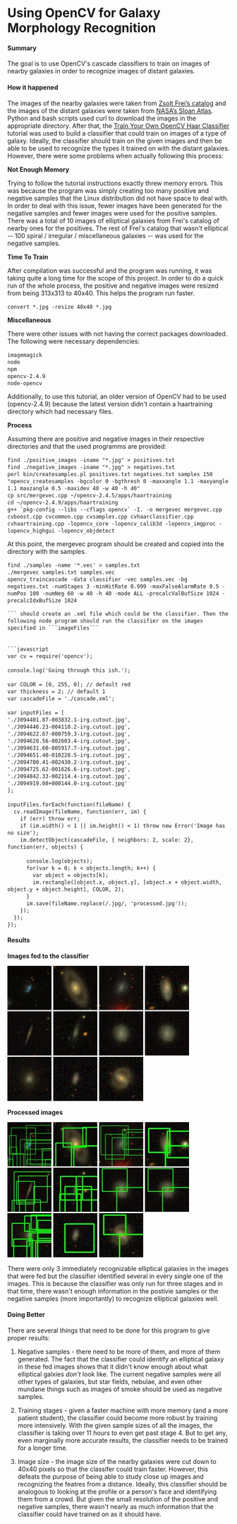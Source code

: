 # Using OpenCV for Galaxy Morphology Recognition 

#### Summary
The goal is to use OpenCV's cascade classifiers to train on images of nearby galaxies in order to  recognize images of distant galaxies. 

#### How it happened
The images of the nearby galaxies were taken from [Zsolt Frei’s catalog](http://www.zsolt-frei.net/catalog.htm) and the images of the distant galaxies were taken from [NASA’s Sloan Atlas](http://www.nsatlas.org/). Python and bash scripts used curl to download the images in the appropriate directory. After that, the [Train Your Own OpenCV Haar Classifier](http://coding-robin.de/2013/07/22/train-your-own-opencv-haar-classifier.html) tutorial was used to build a classifier that could train on images of a type of galaxy. Ideally, the classifier should train on the given images and then be able to be used to recognize the types it trained on with the distant galaxies. However, there were some problems when actually following this process:

**Not Enough Memory**

Trying to follow the tutorial instructions exactly threw memory errors. This was because the program was simply creating too many positive and negative samples that the Linux distribution did not have space to deal with. In order to deal with this issue, fewer images have been generated for the negative samples and fewer images were used for the positive samples. There was a total of 10 images of elliptical galaxies from Frei's catalog of nearby ones for the positives. The rest of Frei's catalog that wasn't elliptical -- 100 spiral / irregular / miscellaneous galaxies -- was used for the negative samples. 


**Time To Train**

After compilation was successful and the program was running, it was taking quite a long time for the scope of this project. In order to do a quick run of the whole process, the positive and negative images were resized from being 313x313 to 40x40. This helps the program run faster. 

```shell
convert *.jpg -resize 40x40 *.jpg 
```
**Miscellaneous**

There were other issues with not having the correct packages downloaded. The following were necessary dependencies:
```
imagemagick
node
npm
opencv-2.4.9
node-opencv
``` 

Additionally, to use this tutorial, an older version of OpenCV had to be used (opencv-2.4.9) because the latest version didn't contain a haartraining directory which had necessary files. 

**Process**

Assuming there are positive and negative images in their respective directories and that the used programms are provided:

```
find ./positive_images -iname "*.jpg" > positives.txt
find ./negative_images -iname "*.jpg" > negatives.txt
perl bin/createsamples.pl positives.txt negatives.txt samples 150 "opencv_createsamples -bgcolor 0 -bgthresh 0 -maxxangle 1.1 -maxyangle 1.1 maxzangle 0.5 -maxidev 40 -w 40 -h 40"
cp src/mergevec.cpp ~/opencv-2.4.5/apps/haartraining
cd ~/opencv-2.4.9/apps/haartraining
g++ `pkg-config --libs --cflags opencv` -I. -o mergevec mergevec.cpp cvboost.cpp cvcommon.cpp cvsamples.cpp cvhaarclassifier.cpp cvhaartraining.cpp -lopencv_core -lopencv_calib3d -lopencv_imgproc -lopencv_highgui -lopencv_objdetect
```
At this point, the mergevec program should be created and copied into the directory with the samples.

```
find ./samples -name '*.vec' > samples.txt
./mergevec samples.txt samples.vec
opencv_traincascade -data classifier -vec samples.vec -bg negatives.txt -numStages 3 -minHitRate 0.999 -maxFalseAlarmRate 0.5 -numPos 100 -numNeg 60 -w 40 -h 40 -mode ALL -precalcValBufSize 1024 -precalcIdxBufSize 1024
```
```opencv_traincascade
``` should create an .xml file which could be the classifier. Then the following node program should run the classifier on the images specified in ```imageFiles```


```javascript
var cv = require('opencv');

console.log('Going through this ish.');

var COLOR = [0, 255, 0]; // default red
var thickness = 2; // default 1
var cascadeFile = './cascade.xml';

var inputFiles = [
'./J094401.87-003832.1-irg.cutout.jpg',
'./J094446.23-004118.2-irg.cutout.jpg',
'./J094622.67-000759.3-irg.cutout.jpg',
'./J094628.56-002603.4-irg.cutout.jpg',
'./J094631.60-005917.7-irg.cutout.jpg',
'./J094651.40-010228.5-irg.cutout.jpg',
'./J094700.41-002430.2-irg.cutout.jpg',
'./J094725.62-001626.6-irg.cutout.jpg',
'./J094842.33-002114.4-irg.cutout.jpg',
'./J094919.08+000144.0-irg.cutout.jpg'
];

inputFiles.forEach(function(fileName) {
  cv.readImage(fileName, function(err, im) { 
    if (err) throw err;
    if (im.width() < 1 || im.height() < 1) throw new Error('Image has no size');
    im.detectObject(cascadeFile, { neighbors: 2, scale: 2}, function(err, objects) { 
       
      console.log(objects); 
      for(var k = 0; k < objects.length; k++) { 
        var object = objects[k]; 
        im.rectangle([object.x, object.y], [object.x + object.width, object.y + object.height], COLOR, 2); 
      }
      im.save(fileName.replace(/.jpg/, 'processed.jpg')); 
    }); 
  }); 
});
```

#### Results

**Images fed to the classifier**

![](/classifier/J094401.87-003832.1-irg.cutout.jpg)
![](/classifier/J094651.40-010228.5-irg.cutout.jpg)
![](/classifier/J094446.23-004118.2-irg.cutout.jpg)
![](/classifier/J094700.41-002430.2-irg.cutout.jpg)
![](/classifier/J094622.67-000759.3-irg.cutout.jpg)
![](/classifier/J094725.62-001626.6-irg.cutout.jpg)
![](/classifier/J094628.56-002603.4-irg.cutout.jpg)
![](/classifier/J094628.56-002603.4-irg.cutout.jpg)
![](/classifier/J094842.33-002114.4-irg.cutout.jpg)
![](/classifier/J094631.60-005917.7-irg.cutout.jpg)
![](/classifier/J094919.08+000144.0-irg.cutout.jpg)

**Processed images**

![](/classifier/J094401.87-003832.1-irg.cutoutprocessed.jpg)
![](/classifier/J094651.40-010228.5-irg.cutoutprocessed.jpg)
![](/classifier/J094446.23-004118.2-irg.cutoutprocessed.jpg)
![](/classifier/J094700.41-002430.2-irg.cutoutprocessed.jpg)
![](/classifier/J094622.67-000759.3-irg.cutoutprocessed.jpg)
![](/classifier/J094725.62-001626.6-irg.cutoutprocessed.jpg)
![](/classifier/J094628.56-002603.4-irg.cutoutprocessed.jpg)
![](/classifier/J094628.56-002603.4-irg.cutoutprocessed.jpg)
![](/classifier/J094842.33-002114.4-irg.cutoutprocessed.jpg)
![](/classifier/J094631.60-005917.7-irg.cutoutprocessed.jpg)
![](/classifier/J094919.08+000144.0-irg.cutoutprocessed.jpg)

There were only 3 immediately recognizable elliptical galaxies in the images that were fed but the classifier identified several in every single one of the images. This is because the classifier was only run for three stages and in that time, there wasn't enough information in the postivie samples or the negative samples (more importantly) to recognize elliptical galaxies well.

#### Doing Better

There are several things that need to be done for this program to give proper results:

1. Negative samples - there need to be more of them, and more of them generated. The fact that the classifier could identify an elliptical galaxy in these fed images shows that it didn't know enough about what elliptical galxies *don't* look like. The current negative samples were all other types of galaxies, but star fields, nebulae, and even other mundane things such as images of smoke should be used as negative samples. 

1. Training stages - given a faster machine with more memory (and a more patient student), the classifier could become more robust by training more intensively. With the given sample sizes of all the images, the classifier is taking over 11 hours to even get past stage 4. But to get any, even marginally more accurate results, the classifier needs to be trained for a longer time.

1. Image size - the image size of the nearby galaxies were cut down to 40x40 pixels so that the classifer could train faster. However, this defeats the purpose of being able to study close up images and recognizing the featres from a distance. Ideally, this classifier should be analogous to looking at the profile or a person's face and identifying them from a crowd. But given the small resolution of the positive and negative samples, there wasn't nearly as much information that the classifier could have trained on as it should have. 
